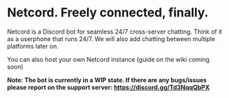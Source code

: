 # Netcord. Freely connected, finally.
Netcord is a Discord bot for seamless 24/7 cross-server chatting. Think of it as a userphone that runs 24/7.
We will also add chatting between multiple platforms later on.

You can also host your own Netcord instance (guide on the wiki coming soon)

**Note: The bot is currently in a WIP state. If there are any bugs/issues please report on the support server: https://discord.gg/Td3NqqQbPX**
